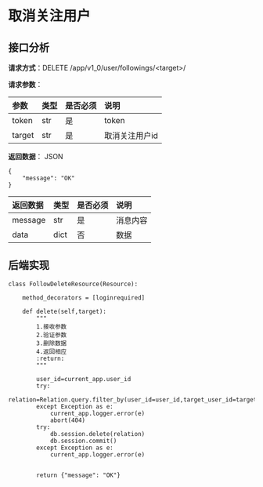 # 取消关注用户

## 接口分析

**请求方式**：DELETE /app/v1\_0/user/followings/&lt;target&gt;/

**请求参数**：

| 参数 | 类型 | 是否必须 | 说明 |
| :--- | :--- | :--- | :--- |
| token | str | 是 | token |
| target | str | 是 | 取消关注用户id |

**返回数据**： JSON

```
{
    "message": "OK"
}
```

| 返回数据 | 类型 | 是否必须 | 说明 |
| :--- | :--- | :--- | :--- |
| message | str | 是 | 消息内容 |
| data | dict | 否 | 数据 |

## 后端实现

```
class FollowDeleteResource(Resource):

    method_decorators = [loginrequired]

    def delete(self,target):
        """
        1.接收参数
        2.验证参数
        3.删除数据
        4.返回相应
        :return:
        """

        user_id=current_app.user_id
        try:
            relation=Relation.query.filter_by(user_id=user_id,target_user_id=target).first()
        except Exception as e:
            current_app.logger.error(e)
            abort(404)
        try:
            db.session.delete(relation)
            db.session.commit()
        except Exception as e:
            current_app.logger.error(e)


        return {"message": "OK"}
```



